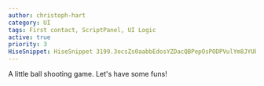 ```yaml
---
author: christoph-hart
category: UI
tags: First contact, ScriptPanel, UI Logic
active: true
priority: 3
HiseSnippet: HiseSnippet 3199.3ocsZs0aabbEdosYZDacQBPepOsPODPVulYm8JYUbhrkkSLZbhPjqaLDDBVubD4FsZWhkqrDqi.5K8+Q+oz+G8o1W6K8eP64xL6ERJeCMxVjblyLmqemybVN5fh7X4hE4EFc15oKmKM57q5d3xrxY6MKJIy3wOznyur6AQ3XY7oFOX47nEKjSL5z4leItfNacKC5m+yW7fnznrXY8TFFOKOIV90ImkTVO6A69GRRSeTzD4SSNqwp818ww4Y6kmleNnL2rqsw7n3SilJ+lHbY2nqQmOX+IIk4EGVFUJWXz4VOHexxCmkeQFu9mkrH4EoRbfv3PfQ7zOJOcBpw3rF6MKIcxAZidgAvkCpcA2jcA+ltOIYRR070thOhHXVuil9iN2ns5cyVpmno5Y2P81fJ0ogJcKVk93tGFWjLurlBGZdbVor3jHvs2TU30Zbi+wus6d4vJxJGdVzoxGU.Cp1QeOaaKS3kA6b6d2tG37WTZ9xnBy4l2yTus3BIXMH.n+fcfUMeXZdzDfQm8vnxn9GID1VB6wVhQAVgtvG8rB7s7Ga433R+F3ZMdjkvCnM1yR3GfzEd9VNtgVN1VAdVvVE.owtDoPaKGOAPxAo434X4.xvAzUjJvJWgkOIEfu9.2gEYKvwfnfwA7BAAIFGnII7GABbLsJeKPxAr.7QUPD5YExKyFWFHbe3WAs1.Thiw2VgdO0BPp37B6P8Rrsr0ruseAzXGAZ1nxQbDcQg.C7Erxf+B9hPelH3GQVOh1s1WH7XVOdrUnulQvqfWarCnOdrZI.RNZG.5J.tIb3shVEpL1jOGCUfZoTRGWfniGoHJCZEar2J9HjTK+zFn635ZALl8yNdirF4pk.oHis.8VY0BK2pHWHXBNn4LBgCB7WAXjiXhivM6xHEeKOsejPbJHFvJ.X33EX4gttlvHz+vfFDZ5vptN9LhvtscMngzy1h+20D3w+sFnQ3C5LF5.AAbU3CqIT4LPkMvZD7JYgZ8hCwvVfjIJhiVO7FNJnxf4zMg5+vr.2BCr78QxHGvftG7KQDDhenkGanPRjC3JcbImfHD0RsNgyCTGSTpit8XKpxCrNznEoWWMgwTYCWeRJTrFg8fPGgXUkaSE7CX6EjfiGFKztML1B.gQDzPUGgSvAeHf2DiBoMxKCSyIrGncfyWkILBDAVbZjuNVf5jiEWrvA7agfHGg1tOiDAh5pXnBAAIFKhPHKkL.UTffrwUkUvZXP1P33VQk.+JSgRO7ImHF0ss0TEPdMhqcUrV4EBXoZSl.mmgnXzITUdjCifAQtOxCH7XjrvmBLXEGDXXyhgyAVOpzqJrnBbJ8UD31zdF62NeVQVkQiI.TEdFoos.UBtiWSGtOoHXfw0mhk5pmfn8XgQ0wn7FNoWmT6RifRlNNgbJCvnwVZCvg3ZPUgI7bGrXsBVo22XakH6oC5pxtUw1QbZu9jMN0PGOBosqNYiKVwIeJDJV1BS5BzHuJuhqJu0khXi3b0wDlPAYwMQrkKu33yYohUJ0t4XiJ7ggef9HmVU7qJgncJ8bCakyfHKrB7XxA43yHKR6bG07zPLmBHAiPWuSkyVA6Xmf9XhQUEP8XGA1..raUIiw0QevNcr0j4LNgMEVUcBnJMx9KAilY+Li8.3EF6bFqyPf3sqsJ+QW1fSQ5IXimKWVsPhVK6REp78WsEAkcwsWnjI4ETXFUGOJcxuBXnTCAEQ8QmZnVvZWfJSshnnY9OCgz3qJ.GVSwWc7gu5TBkMpAQLebwi3wXrfKBpN6zuYmDiqiosru0iob4BAenmutzvHcPUmvocyb8XOtOA5LcUFAmd2r0G1+oTOGe9Lx08+svbD8WK5GJ0SpL2ihJuR4pfyAzxv1kpfwoUN9XHIfZOiyfvNwnxWgMvHNNrNpN3vWcFCWSS2+AqapBWJqdjsV20tK11TsmDVUvGadzyW2wHVhPHvlMaFZvL4FEmHSR0CDThiOmKjJQRMw30rXEWItpnmfNfUWl1wtAdeLe1606EUkhzGuoO4j1OevMcPh53tVk5n8ScwSnNuJEFMQp.EkRERkmTB0uJkWUhJTT01P.IanVOdVW.0NAcLQv3lORB2FB1cSXcmwP9XP0SqnBNg0UWXzr5TVUO.bhdy9gvBYgTkLWU+4AT8.659CE0sJyOificC+kCGnT7Tc3H12JhzDLni6FSijXbhicEft2qKPLlhffoe7fcL+zO07vrj4xBS7I1GZ977yMiixLgAuTVTZt3kSMKyMmCOzn4D3oDMuHA9z1OMOOcg4mad3y9xVj21DdtRyU9o4yidPTlLUz3gRmJK2K+r44Yvf9ayj2d0mhMl9lDV.a6H9KUXwvkxzz7KrL0iyhd4x5QySxNsdToLJsdzKJfGiud3BYzzBorwLu.+tOlImDkdVd1DyiIkIIKMISZdx4YwkI4fChdX5GDkl1GzhYCtcuWwVdZdbTpY9K9QPa4YdUsKY6nz4yh192aJFZa0X5KgodB3DGVDkMAdp99vSyewflqX4FVwrVqHFVgxQczpqTM+vTY1zxY2UL33l6bhLsL56WU.BKyfAqsrmuwkwq5pc324WKjkmWjgdhc5cE5B4f6PDmLrLp.h7TDk8uJhKj.JHBCs6Au9hn3SWrsk416kl.ex7SL+pb.VpvG2t2I4E8S.dXuiYh4mYJv2uycTZyFD2v4muXV+FgN0ZlhR8hjIky1dfkYyImISlNqb6ACFrYT.fhiRxVzOB3ok477jrxZnfxCPydj8wP9BtL7SexmTO6mY1WM8cX5NGO.VPq7HdwhJVHZvBQMKDZV3B41rSuPN07A2+q+5e3O83G9zuB7Ud1azR.qc+KmCwT4juSFWFkMMU1mDfkIE3WyrNpxBtKuBqZEpZF5MyemoSiOdLpYLNoNpe.3FK+t7yKAspuVq5OcfVnSwEwYn80IpWLKoTNnEna5vSRRSuODZsuzw4QzOsWQusPTSoYRlY4rjEsvGCVKgcihEJAdeLOte4vXKyxgTR8.sXpUi8SSSluP1ei91iJGdIt4kGa0H.8oN.e3jodWQeKc0UAObtTN4ZKcRTqxLVM7lmcXxeVh6rHOserdaV.iSOWxw1sZgSBrgXEQEX4UDauFACLd6ArehXuNyseKgp0r5PN9cFWTs3pXdMPCM5K.UghSMyQ2ol9rVz0oqsh3uKwajk3xdHURD48Pt5H3LHOLJmmgdk9Mi2s11yq21ye8aq9S.Xv7N2qgn2oIsksn87MxgjS5iL4yMu3tMgSl+zOQL+yZCxp22qZefcs8dOy6J1YUhWB1lt7+TYeBC2jwVqH9lV6UWqZuDT6YaPsW9tp1O+ZT6kqp1KWUsmshZ2RIan48ZLlekPUEx4XAL7KV+pAsNPCfZLRuuq8fUNp6I4muPtdFf7kPhUUkOvCQSLLFODTNoFztUk3IPMFa3Ud4NqQbYEwkZhp2dioGavcC5T0QeuaU2rLORoiVZ843ACVuoQUUU7v8g16rZjPWbb8xbemj73ugJcU17FZRXf12UoAPyZugZfJodckAaqTHJXCv.3nEPqlW2GZgbB3srG5aA9.eracrc88uLdFBhW.wKo4Y3VMio8x8liyh2qCbTQUa4CUsKU6l9l7R42B0Z68pda06pdlqR5jS1HMkEjBn4MQlw4ulM1O67ydgrPGLzKznysZeeacu96aq40AFyAiFKLO6wYIke6bY10cIgFpHnAr.kVAepjtYtes5l4NLMYhrvHYhQmeQWp9sAovpa3z7u9u+megwawl+ft3Afs16ea989WW+dev4kk4Yzd2pqB0zZ67O+wGi2XGd6hJiALP3Y3JSPeWmGJeYRrjuqws59P4hSKymCt3J7JXUrXus9lHQnHI0OrKCKMtrRf+kub2k0R+K1kNCtZh+dwt7gtUyX9i61tAd7tVa2.OFDpzka8F88MzkG0PWNX9tuc7QEFZvlSavlcayltuEQjZNYD0jSmuaxhmjeFvmnBX5N2vX8a+8i59j7ImmFU19xnwafWQ.xXZcCv3s7lsHobYyan++a2P8aqJ9wcOHoLd1l0warAcDfm+bnip60+1c2+jSfiapUva08Qe+OOWhuA+bISgNHJRfXe2u47yNDJQGKAomAoKXEKHXiakFaiiQOvgxrIzf+K7ihn.G2QQTnIZbVTbQ9ODyEFv+xA9PZFPmxn+nI1p6Svwlh0qGbVxjjeHNtMqVaiNuuaz88ciduuaz+8ciAuuaL78ciidyaD+6L49mWleFm1XX7jC1mpe2oy9YQ.BjPqF+OWXHv4A
---
```




A little ball shooting game. Let's have some funs! 